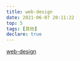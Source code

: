 ```yaml
---
title: web-design
date: 2021-06-07 20:11:22
top: 5
tags: [其他]
declare: true
---
```




<!-- more -->



[web-design](./web-design/index.html)

